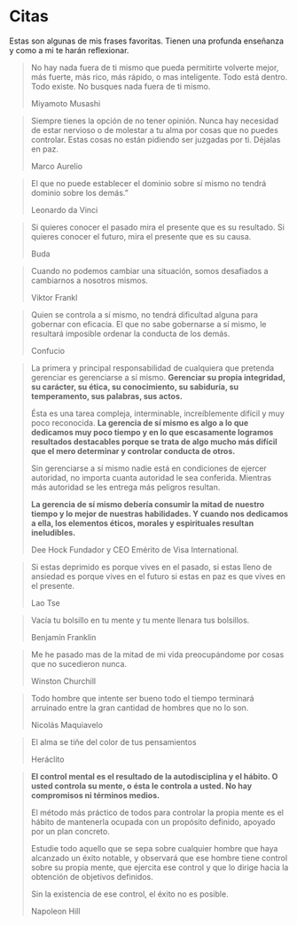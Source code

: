 # Citas

Estas son algunas de mis frases favoritas. Tienen una profunda enseñanza y como a mi te harán reflexionar.

> No hay nada fuera de ti mismo que pueda permitirte volverte mejor, más fuerte, más rico, más rápido, o mas inteligente.
> Todo está dentro. Todo existe. No busques nada fuera de ti mismo.
>
> Miyamoto Musashi

> Siempre tienes la opción de no tener opinión. Nunca hay necesidad de estar nervioso o de molestar a tu alma por cosas que no puedes controlar. Estas cosas no están pidiendo ser juzgadas por ti. Déjalas en paz.
>
> Marco Aurelio

> El que no puede establecer el dominio sobre sí mismo no tendrá dominio sobre los demás.”
>
> Leonardo da Vinci

> Si quieres conocer el pasado mira el presente que es su resultado.
> Si quieres conocer el futuro, mira el presente que es su causa.
>
> Buda

> Cuando no podemos cambiar una situación, somos desafiados a cambiarnos a nosotros mismos.
>
> Viktor Frankl

> Quien se controla a sí mismo, no tendrá dificultad alguna para gobernar con eficacia. El que no sabe gobernarse a sí mismo, le resultará imposible ordenar la conducta de los demás.
>
> Confucio

> La primera y principal responsabilidad de cualquiera que pretenda gerenciar es gerenciarse a sí mismo.
> **Gerenciar su propia integridad, su carácter, su ética, su conocimiento, su sabiduría, su temperamento, sus palabras, sus actos.**
>
> Ésta es una tarea compleja, interminable, increíblemente difícil y muy poco reconocida.
> **La gerencia de sí mismo es algo a lo que dedicamos muy poco tiempo y en lo que escasamente logramos resultados destacables porque se trata de algo mucho más difícil que el mero determinar y controlar conducta de otros.**
>
> Sin gerenciarse a sí mismo nadie está en condiciones de ejercer autoridad, no importa cuanta autoridad le sea conferida.
> Mientras más autoridad se les entrega más peligros resultan.
>
> **La gerencia de sí mismo debería consumir la mitad de nuestro tiempo y lo mejor de nuestras habilidades. Y cuando nos dedicamos a ella, los elementos éticos, morales y espirituales resultan ineludibles.**
>
> Dee Hock Fundador y CEO Emérito de Visa International.

> Si estas deprimido es porque vives en el pasado, si estas lleno de ansiedad es porque vives en el futuro si estas en paz es que vives en el presente.
>
> Lao Tse

> Vacía tu bolsillo en tu mente y tu mente llenara tus bolsillos.
>
> Benjamín Franklin

> Me he pasado mas de la mitad de mi vida preocupándome por cosas que no sucedieron nunca.
>
> Winston Churchill

> Todo hombre que intente ser bueno todo el tiempo terminará arruinado entre la gran cantidad de hombres que no lo son.
>
> Nicolás Maquiavelo

> El alma se tiñe del color de tus pensamientos
>
> Heráclito

> **El control mental es el resultado de la autodisciplina y el hábito. O usted
> controla su mente, o ésta le controla a usted. No hay compromisos ni
> términos medios.**
>
> El método más práctico de todos para controlar la propia
> mente es el hábito de mantenerla ocupada con un propósito definido,
> apoyado por un plan concreto.
>
> Estudie todo aquello que se sepa sobre
> cualquier hombre que haya alcanzado un éxito notable, y observará que ese
> hombre tiene control sobre su propia mente, que ejercita ese control y que
> lo dirige hacia la obtención de objetivos definidos.
>
> Sin la existencia de ese control, el éxito no es posible.
>
> Napoleon Hill
